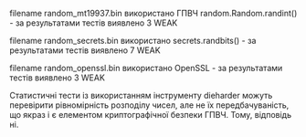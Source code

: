filename random_mt19937.bin 
використано ГПВЧ random.Random.randint() - за результатами тестів виявлено 3 WEAK

filename random_secrets.bin
використано secrets.randbits() - за результатами тестів виявлено 7 WEAK

filename random_openssl.bin
використано OpenSSL - за результатами тестів виявлено 3 WEAK

Статистичні тести із використанням інструменту dieharder можуть перевірити рівномірність розподілу чисел, але не їх передбачуваність, що якраз і є елементом криптографічної безпеки ГПВЧ. Тому, відповідь ні. 
